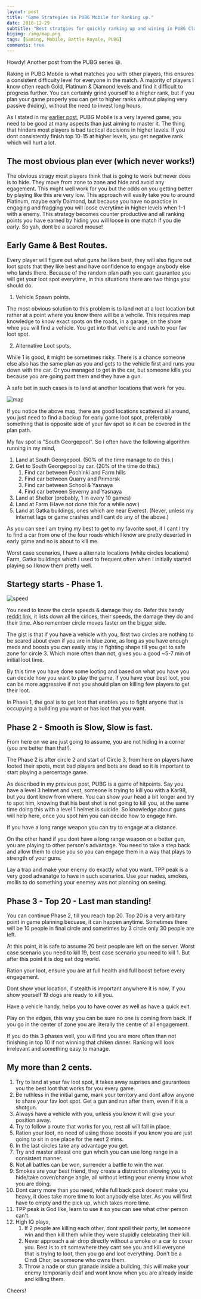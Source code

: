 ```yaml
---
layout: post
title: "Game Strategies in PUBG Mobile for Ranking up."
date: 2018-12-29
subtitle: "Best stratgies for quickly ranking up and wining in PUBG Classic Mode."
bigimg: /img/map.png
tags: [Gaming, Mobile, Battle Royale, PUBG]
comments: true
---
```


Howdy! Another post from the PUBG series :smiley:.

Raking in PUBG Mobile is what matches you with other players, this ensures a consistent difficulty level for everyone in the match. A majority of players I know often reach Gold, Platinum & Diamond levels and find it difficult to progress further. You can certainly grind yourself to a higher rank, but if you plan your game properly you can get to higher ranks without playing very passive (hiding), without the need to invest long hours.

As I stated in my [earlier post](https://swarad07.github.io/PUBG-Mobile-10-Tips-To-Improve-your-game/), PUBG Mobile is a very layered game, you need to be good at many aspects than just aiming to master it. The thing that hinders most players is bad tactical decisions in higher levels. If you dont consistently finish top 10-15 at higher levels, you get negative rank which will hurt a lot.

## The most obvious plan ever (which never works!)

The obvious stragy most players think that is going to work but never does is to hide. They move from zone to zone and hide and avoid any egagement. This might well work for you but the odds on you getting better by playing like this are very low. This approach will easily take you to around Platinum, maybe early Daimond, but because you have no practice in engaging and fragging you will loose everytime in higher levels when 1-1 with a enemy. This strategy becomes counter productive and all ranking points you have earned by hiding you will loose in one match if you die early. So yah, dont be a scared mouse!

## Early Game & Best Routes.

Every player will figure out what guns he likes best, they will also figure out loot spots that they like best and have confidence to engage anybody else who lands there. Because of the random plan path you cant gaurantee you will get your loot spot everytime, in this situations there are two things you should do.

1) Vehicle Spawn points.

The most obvious solution to this problem is to land not at a loot location but rather at a point where you know there will be a vehcile. This requires map knowledge to know exact spots on the roads, in a garage, on the shore whre you will find a vehicle. You get into that vehicle and rush to your fav loot spot.

2) Alternative Loot spots.

While 1 is good, it might be sometimes risky. There is a chance someone else also has the same plan as you and gets to the vehicle first and runs you down with the car. Or you managed to get in the car, but someone kills you because you are going past them and they have a gun.

A safe bet in such cases is to land at another locations that work for you.

![map](/img/map.png)

If you notice the above map, there are good locations scattered all around, you just need to find a backup for early game loot spot, preferrably something that is opposite side of your fav spot so it can be covered in the plan path.

My fav spot is "South Georgepool". So I often have the following algorithm running in my mind,

1. Land at South Georgepool. (50% of the time manage to do this.)
2. Get to South Georgepool by car. (20% of the time do this.)
   1. Find car between Pochinki and Farm hills
   2. Find car between Quarry and Primorsk
   3. Find car between School & Yasnaya
   4. Find car between Severny and Yasnaya
3. Land at Shelter (probably, 1 in every 10 games)
4. Land at Farm (Have not done this for a while now.)
5. Land at Gatka buildings, ones which are near Everest. (Never, unless my internet lags or game crashes and I cant do any of the above.)

As you can see I am trying my best to get to my favorite spot, if I cant I try to find a car from one of the four roads which I know are pretty deserted in early game and no is about to kill me.

Worst case scenarios, I have a alternate locations (white circles locations) Farm, Gatka buildings which I used to frequent often when I initially started playing so I know them pretty well.

## Startegy starts - Phase 1.

![speed](/img/speed.png)

You need to know the circle speeds & damage they do. Refer this handy [reddit link](https://www.reddit.com/r/PUBATTLEGROUNDS/comments/6odhok/circle_breakdown_times_damage_travel_time_and_tips/), it lists down all the cirlces, their speeds, the damage they do and their time. Also remember circle moves faster on the bigger side.

The gist is that if you have a vehicle with you, first two circles are nothing to be scared about even if you are in blue zone, as long as you have enough meds and boosts you can easily stay in fighting shape till you get to safe zone for circle 3. Which more often than not, gives you a good ~5-7 min of initial loot time.

By this time you have done some looting and based on what you have you can decide how you want to play the game, if you have your best loot, you can be more aggressive if not you should plan on killing few players to get their loot.

In Phaes 1, the goal is to get loot that enables you to fight anyone that is occupying a building you want or has loot that you want.

## Phase 2 - Smooth is Slow, Slow is fast.

From here on we are just going to assume, you are not hiding in a corner (you are better than that!).

The Phase 2 is after circle 2 and start of Circle 3, from here on players have looted their spots, most bad players and bots are dead so it is important to start playing a percentage game.

As described in my previous post, PUBG is a game of hitpoints. Say you have a level 3 helmet and vest, someone is trying to kill you with a Kar98, but you dont know from where. You can show your head a bit longer and try to spot him, knowing that his best shot is not going to kill you, at the same time doing this with a level 1 helmet is suicide. So knowledge about guns will help here, once you spot him you can decide how to engage him.

If you have a long range weapon you can try to engage at a distance.

On the other hand if you dont have a long range weapon or a better gun, you are playing to other person's advantage. You need to take a step back and allow them to close you so you can engage them in a way that plays to strength of your guns.

Lay a trap and make your enemy do exactly what you want. TPP peak is a very good advanatge to have in such scenarios. Use your nades, smokes, mollis to do something your enemey was not planning on seeing.

## Phase 3 - Top 20 - Last man standing!

You can continue Phase 2, till you reach top 20. Top 20 is a very arbitary point in game planning becuase, it can happen anytime. Sometimes there will be 10 people in final circle and sometimes by 3 circle only 30 people are left.

At this point, it is safe to assume 20 best people are left on the server. Worst case scenario you need to kill 19, best case scenario you need to kill 1. But after this point it is dog eat dog world.

Ration your loot, ensure you are at full health and full boost before every engagement.

Dont show your location, if stealth is important anywhere it is now, if you show yourself 19 dogs are ready to kill you.

Have a vehicle handy, helps you to have cover as well as have a quick exit.

Play on the edges, this way you can be sure no one is coming from back. If you go in the center of zone you are literally the centre of all engagement.

If you do this 3 phases well, you will find you are more often than not finishing in top 10 if not winning that chiken dinner. Ranking will look irrelevant and something easy to manage.

## My more than 2 cents.

1) Try to land at your fav loot spot, it takes away suprises and gaurantees you the best loot that works for you every game.
2) Be ruthless in the initial game, mark your territory and dont allow anyone to share your fav loot spot. Get a gun and run after them, even if it is a shotgun.
3) Always have a vehicle with you, unless you know it will give your position away.
4) Try to follow a route that works for you, rest all will fall in place.
5) Ration your loot, no need of using those boosts if you know you are just going to sit in one place for the next 2 mins.
6) In the last circles take any advantage you get.
7) Try and master atleast one gun whcih you can use long range in a consistent manner.
8) Not all battles can be won, surrender a battle to win the war.
9) Smokes are your best friend, they create a distraction allowing you to hide/take cover/change angle, all without letting your enemy know what you are doing.
10) Dont carry more than you need, while full back pack doesnt make you heavy, it does take more time to loot anybody else later. As you will first have to empty and the pick up, which takes more time.
11) TPP peak is God like, learn to use it so you can see what other person can't.
12) High IQ plays,
    1)  If 2 people are killing each other, dont spoil their party, let someone win and then kill them while they were stupidly celebrating their kill.
    2)  Never approach a air drop directly without a smoke or a car to cover you. Best is to sit somewhere they cant see you and kill everyone that is trying to loot, then you go and loot everything. Don't be a Cindi Chor, be someone who owns them.
    3) Throw a nade or stun granade inside a building, this will make your enemy temporarily deaf and wont know when you are already inside and killing them.

Cheers!





